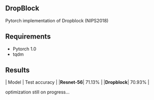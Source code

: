 ## DropBlock
Pytorch implementation of Dropblock (NIPS2018)

## Requirements

- Pytorch 1.0
- tqdm

## Results

| Model | Test accuracy |
|**Resnet-56**| 71.13% |
|**Dropblock**| 70.93% |

optimization still on progress...
